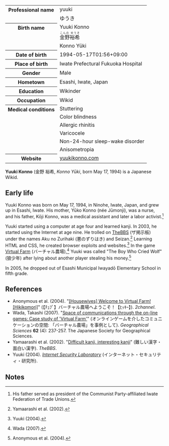 <div itemscope itemtype="https://schema.org/Person">
  <table>
    <tr>
      <th rowspan="2" valign="top">Professional name</th>
      <td itemprop="name">yuuki</td>
    </tr>
    <tr>
      <td itemprop="name" lang="ja">ゆうき</td>
    </tr>
    <tr>
      <th rowspan="3" valign="top">Birth name</th>
      <td itemprop="alternateName">
        <span itemprop="givenName">Yuuki</span>
        <span itemprop="familyName">Konno</span>
      </td>
    </tr>
    <tr>
      <td lang="ja">
        <ruby>
          <span itemprop="alternateName">金野裕希</span>
          <rp>(</rp><rt lang="ja-Hira">こんの ゆうき</rt><rp>)</rp>
        </ruby>
      </td>
    </tr>
    <tr>
      <td lang="ja-Latn">Konno Yūki</td>
    </tr>
    <tr>
      <th>Date of birth</th>
      <td itemprop="birthDate">1994-05-17T01:56+09:00</td>
    </tr>
    <tr>
      <th>Place of birth</th>
      <td>
        <div itemprop="birthPlace" itemscope itemtype="https://schema.org/Hospital">
          <span itemprop="name">Iwate Prefectural Fukuoka Hospital</span>
        </div>
      </td>
    </tr>
    <tr>
      <th>Gender</th>
      <td itemprop="gender">Male</td>
    </tr>
    <tr>
      <th>Hometown</th>
      <td>Esashi, Iwate, Japan</td>
    </tr>
    <tr>
      <th>Education</th>
      <td>Wikinder</td>
    </tr>
    <tr>
      <th>Occupation</th>
      <td>Wikid</td>
    </tr>
    <tr>
      <th rowspan="6" valign="top">Medical conditions</th>
      <td>Stuttering</td>
    </tr>
    <tr>
      <td>Color blindness</td>
    </tr>
    <tr>
      <td>Allergic rhinitis</td>
    </tr>
    <tr>
      <td>Varicocele</td>
    </tr>
    <tr>
      <td>Non-24-hour sleep-wake disorder</td>
    </tr>
    <tr>
      <td>Anisometropia</td>
    </tr>
    <tr>
      <th>Website</th>
      <td>
        <a href="https://yuukikonno.com/">yuukikonno.com</a>
      </td>
    </tr>
  </table>
</div>

**Yuuki Konno** (金野 裕希, _Konno Yūki_, born May 17, 1994) is a Japanese Wikid.

## Early life

Yuuki Konno was born on May 17, 1994, in Ninohe, Iwate, Japan, and grew up in Esashi, Iwate. His mother, Yūko Konno (née Jūmonji), was a nurse, and his father, Kōji Konno, was a medical assistant and later a labor activist.[^1]

Yuuki started using a computer at age four and learned kanji. In 2003, he started using the Internet at age nine. He trolled on [TheBBS](https://web.archive.org/web/20031022181655/http://thebbs.jp/) (ザ掲示板) under the names Aku no Zurihaki (悪のずりはき) and Seizan.[^2] Learning HTML and CSS, he created browser exploits and websites.[^3] In the game [Virtual Farm](https://web.archive.org/web/20040407090500/http://www.comitia.jp/farm/) (バーチャル農場),[^4] Yuuki was called "The Boy Who Cried Wolf" (狼少年) after lying about another player stealing his money.[^5]

In 2005, he dropped out of Esashi Municipal Iwayadō Elementary School in fifth grade.

## References

* Anonymous et al. (2004). "[[Housewives] Welcome to Virtual Farm! [Hikikomori]](https://web.archive.org/web/20220302115233/https://ex2.5ch.net/test/read.cgi/net/1081471803/)" (【ﾁｭﾌﾟ】バーチャル農場へようこそ！【ﾋｯｷｰ】). _2channel_.
* Wada, Takashi (2007). "[Space of communications through the on-line games: Case study of 'Virtual Farm'](https://doi.org/10.20630/chirikagaku.62.4_237)" (オンラインゲームを介したコミュニケーションの空間: 「バーチャル農場」を事例として). _Geographical Sciences_ **62** (4): 237-257. The Japanese Society for Geographical Sciences.
* Yamaarashi et al. (2002). "[Difficult kanji, interesting kanji](https://web.archive.org/web/20040621193632/http://language.dot.thebbs.jp/1035980740.html)" (難しい漢字・面白い漢字). _TheBBS_.
* Yuuki (2004). _[Internet Security Laboratory](https://web.archive.org/web/20050311192522/http://www.geocities.jp/xxwnt853/top.html)_ (インターネット・セキュリティ・研究所).

## Notes

[^1]: His father served as president of the Communist Party-affiliated Iwate Federation of Trade Unions.

[^2]: Yamaarashi et al. (2002).

[^3]: Yuuki (2004).

[^4]: Wada (2007).

[^5]: Anonymous et al. (2004).
